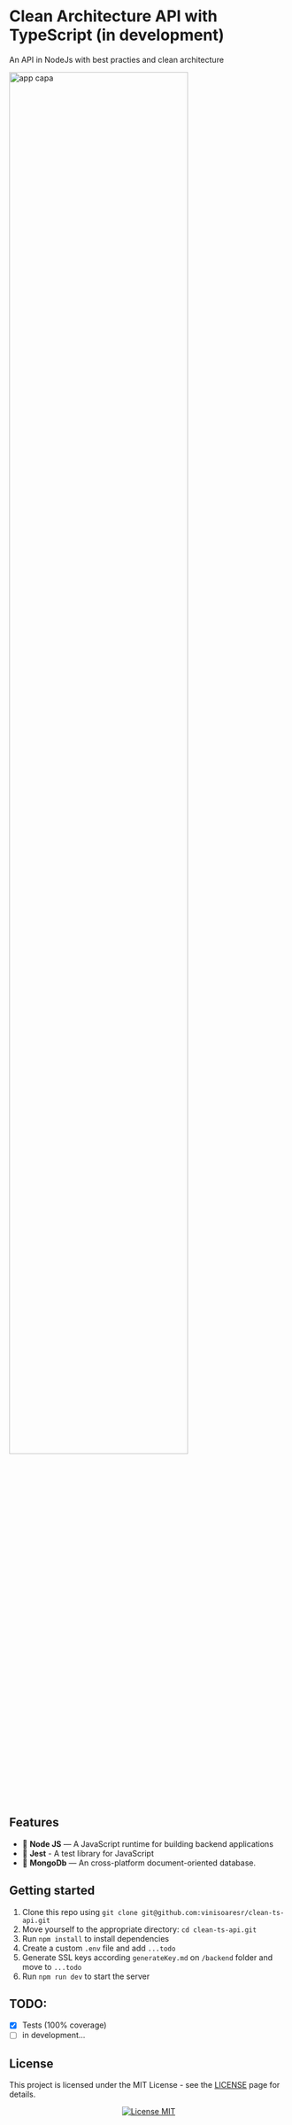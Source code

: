 # Clean Architecture API with TypeScript (**in development**)
An API in NodeJs with best practies and clean architecture

<img src="https://www.udemy.com/course/tdd-com-mango/?referralCode=B53CE5CA2B9AFA5A6FA1" width="80%" height="80%" alt="app capa">


## Features

- 🚀 **Node JS** — A JavaScript runtime for building backend applications
- 🧪 **Jest** - A test library for JavaScript
- 📄 **MongoDb** — An cross-platform document-oriented database.

## Getting started

1. Clone this repo using `git clone git@github.com:vinisoaresr/clean-ts-api.git`
2. Move yourself to the appropriate directory: `cd clean-ts-api.git`
3. Run `npm install` to install dependencies
2. Create a custom `.env` file and add `...todo` 
3. Generate SSL keys according `generateKey.md` on `/backend` folder and move to `...todo`
3. Run `npm run dev` to start the server

## TODO:

- [X] Tests (100% coverage)
- [ ] in development...

## License

This project is licensed under the MIT License - see the [LICENSE](https://opensource.org/licenses/MIT) page for details.
<p align="center">
  <a href="https://opensource.org/licenses/MIT">
    <img src="https://img.shields.io/badge/License-MIT-blue.svg" alt="License MIT">
  </a>
</p>